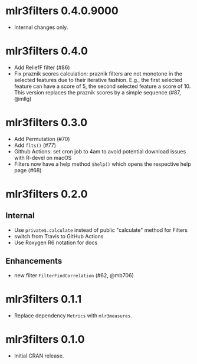 # mlr3filters 0.4.0.9000

- Internal changes only.


# mlr3filters 0.4.0

- Add ReliefF filter (#86)
- Fix praznik scores calculation: praznik filters are not monotone in the selected features due to their iterative fashion. E.g., the first selected feature can have a score of 5, the second selected feature a score of 10. This version replaces the praznik scores by a simple sequence (#87, @mllg)

# mlr3filters 0.3.0

- Add Permutation (#70)
- Add `flts()` (#77)
- Github Actions: set cron job to 4am to avoid potential download issues with R-devel on macOS
- Filters now have a help method `$help()` which opens the respective help page (#68)


# mlr3filters 0.2.0

## Internal

* Use `private$.calculate` instead of public "calculate" method for Filters
* switch from Travis to GitHub Actions
* Use Roxygen R6 notation for docs

## Enhancements

* new filter `FilterFindCorrelation` (#62, @mb706)


# mlr3filters 0.1.1

* Replace dependency `Metrics` with `mlr3measures`.


# mlr3filters 0.1.0

* Initial CRAN release.
